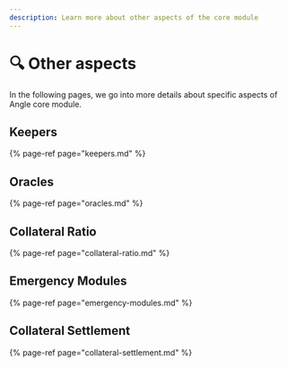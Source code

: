 ```yaml
---
description: Learn more about other aspects of the core module
---
```


# 🔍 Other aspects

In the following pages, we go into more details about specific aspects of Angle core module.

## Keepers

{% page-ref page="keepers.md" %}

## Oracles

{% page-ref page="oracles.md" %}

## Collateral Ratio

{% page-ref page="collateral-ratio.md" %}

## Emergency Modules

{% page-ref page="emergency-modules.md" %}

## Collateral Settlement

{% page-ref page="collateral-settlement.md" %}
